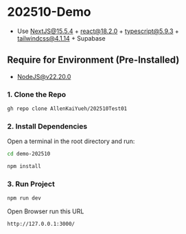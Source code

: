 # 202510-Demo
- Use NextJS@15.5.4 + react@18.2.0 + typescript@5.9.3 + tailwindcss@4.1.14 + Supabase

## Require for Environment (Pre-Installed)
- NodeJS@v22.20.0

### 1. Clone the Repo

```bash
gh repo clone AllenKaiYueh/202510Test01
```

### 2. Install Dependencies

Open a terminal in the root directory and run:
```bash
cd demo-202510
```
```bash
npm install
```

### 3. Run Project
```bash
npm run dev
```
Open Browser run this URL

```bash
http://127.0.0.1:3000/
```
